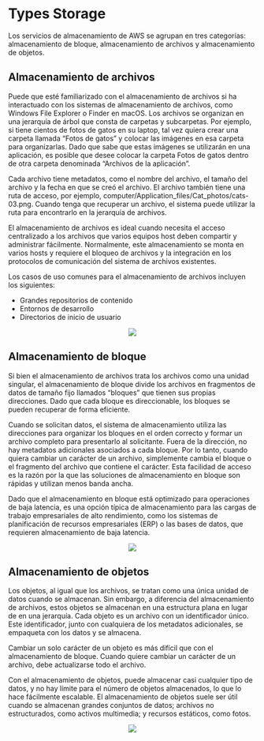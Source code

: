 # Types Storage

Los servicios de almacenamiento de AWS se agrupan en tres categorías: almacenamiento de bloque, almacenamiento de archivos y almacenamiento de objetos.

## Almacenamiento de archivos

Puede que esté familiarizado con el almacenamiento de archivos si ha interactuado con los sistemas de almacenamiento de archivos, como Windows File Explorer o Finder en macOS. Los archivos se organizan en una jerarquía de árbol que consta de carpetas y subcarpetas. Por ejemplo, si tiene cientos de fotos de gatos en su laptop, tal vez quiera crear una carpeta llamada “Fotos de gatos” y colocar las imágenes en esa carpeta para organizarlas. Dado que sabe que estas imágenes se utilizarán en una aplicación, es posible que desee colocar la carpeta Fotos de gatos dentro de otra carpeta denominada “Archivos de la aplicación”.

Cada archivo tiene metadatos, como el nombre del archivo, el tamaño del archivo y la fecha en que se creó el archivo. El archivo también tiene una ruta de acceso, por ejemplo, computer/Application_files/Cat_photos/cats-03.png. Cuando tenga que recuperar un archivo, el sistema puede utilizar la ruta para encontrarlo en la jerarquía de archivos.

El almacenamiento de archivos es ideal cuando necesita el acceso centralizado a los archivos que varios equipos host deben compartir y administrar fácilmente. Normalmente, este almacenamiento se monta en varios hosts y requiere el bloqueo de archivos y la integración en los protocolos de comunicación del sistema de archivos existentes.

Los casos de uso comunes para el almacenamiento de archivos incluyen los siguientes:

- Grandes repositorios de contenido
- Entornos de desarrollo
- Directorios de inicio de usuario

<p align="center">
  <img src="https://github.com/dimasx010/knowledge/assets/105082657/ab917891-c183-4d48-a074-e6ea0197b68a">
</p>

## Almacenamiento de bloque

Si bien el almacenamiento de archivos trata los archivos como una unidad singular, el almacenamiento de bloque divide los archivos en fragmentos de datos de tamaño fijo llamados “bloques” que tienen sus propias direcciones. Dado que cada bloque es direccionable, los bloques se pueden recuperar de forma eficiente.

Cuando se solicitan datos, el sistema de almacenamiento utiliza las direcciones para organizar los bloques en el orden correcto y formar un archivo completo para presentarlo al solicitante. Fuera de la dirección, no hay metadatos adicionales asociados a cada bloque. Por lo tanto, cuando quiera cambiar un carácter de un archivo, simplemente cambia el bloque o el fragmento del archivo que contiene el carácter. Esta facilidad de acceso es la razón por la que las soluciones de almacenamiento en bloque son rápidas y utilizan menos banda ancha.

Dado que el almacenamiento en bloque está optimizado para operaciones de baja latencia, es una opción típica de almacenamiento para las cargas de trabajo empresariales de alto rendimiento, como los sistemas de planificación de recursos empresariales (ERP) o las bases de datos, que requieren almacenamiento de baja latencia.

<p align="center">
  <img src="https://github.com/dimasx010/knowledge/assets/105082657/b1d64541-de37-4b9c-badb-e066039935fe">
</p>


## ​Almacenamiento de objetos

Los objetos, al igual que los archivos, se tratan como una única unidad de datos cuando se almacenan. Sin embargo, a diferencia del almacenamiento de archivos, estos objetos se almacenan en una estructura plana en lugar de en una jerarquía. Cada objeto es un archivo con un identificador único. Este identificador, junto con cualquiera de los metadatos adicionales, se empaqueta con los datos y se almacena.

Cambiar un solo carácter de un objeto es más difícil que con el almacenamiento de bloque. Cuando quiere cambiar un carácter de un archivo, debe actualizarse todo el archivo.

Con el almacenamiento de objetos, puede almacenar casi cualquier tipo de datos, y no hay límite para el número de objetos almacenados, lo que lo hace fácilmente escalable. El almacenamiento de objetos suele ser útil cuando se almacenan grandes conjuntos de datos; archivos no estructurados, como activos multimedia; y recursos estáticos, como fotos.

<p align="center">
  <img src="https://github.com/dimasx010/knowledge/assets/105082657/2b3c9aa4-d401-4259-aabe-1a9a52357767">
</p>

